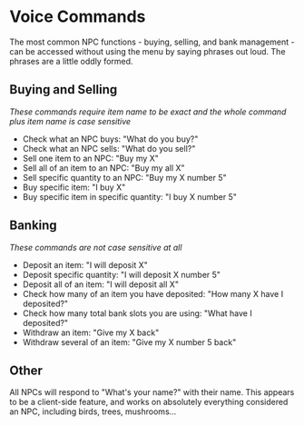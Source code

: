 # Voice Commands

The most common NPC functions - buying, selling, and bank management - can be accessed without using the menu by saying phrases out loud. The phrases are a little oddly formed.

## Buying and Selling

_These commands require item name to be exact and the whole command plus item name is case sensitive_

- Check what an NPC buys: "What do you buy?"
- Check what an NPC sells: "What do you sell?"
- Sell one item to an NPC: "Buy my X"
- Sell all of an item to an NPC: "Buy my all X"
- Sell specific quantity to an NPC: "Buy my X number 5"
- Buy specific item: "I buy X"
- Buy specific item in specific quantity: "I buy X number 5"

## Banking

_These commands are not case sensitive at all_

- Deposit an item: "I will deposit X"
- Deposit specific quantity: "I will deposit X number 5"
- Deposit all of an item: "I will deposit all X"
- Check how many of an item you have deposited: "How many X have I deposited?"
- Check how many total bank slots you are using: "What have I deposited?"
- Withdraw an item: "Give my X back"
- Withdraw several of an item: "Give my X number 5 back"

## Other

All NPCs will respond to "What's your name?" with their name. This appears to be a client-side feature, and works on absolutely everything considered an NPC, including birds, trees, mushrooms...
